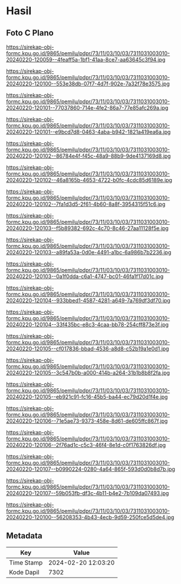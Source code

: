 # Hasil

## Foto C Plano

https://sirekap-obj-formc.kpu.go.id/9865/pemilu/pdpr/73/11/03/10/03/7311031003010-20240220-120059--4feaff5a-1bf1-41aa-8ce7-aa63645c3f94.jpg

https://sirekap-obj-formc.kpu.go.id/9865/pemilu/pdpr/73/11/03/10/03/7311031003010-20240220-120100--553e38db-07f7-4d7f-902e-7a32f78e3575.jpg

https://sirekap-obj-formc.kpu.go.id/9865/pemilu/pdpr/73/11/03/10/03/7311031003010-20240220-120101--77037860-714e-4fe2-86a7-77e85afc269a.jpg

https://sirekap-obj-formc.kpu.go.id/9865/pemilu/pdpr/73/11/03/10/03/7311031003010-20240220-120101--e9bcd7d8-0463-4aba-b942-1821a419ea6a.jpg

https://sirekap-obj-formc.kpu.go.id/9865/pemilu/pdpr/73/11/03/10/03/7311031003010-20240220-120102--86784e4f-f45c-48a9-88b9-9de4137169d8.jpg

https://sirekap-obj-formc.kpu.go.id/9865/pemilu/pdpr/73/11/03/10/03/7311031003010-20240220-120102--46a8165b-4653-4722-b0fc-4cdc85d6189e.jpg

https://sirekap-obj-formc.kpu.go.id/9865/pemilu/pdpr/73/11/03/10/03/7311031003010-20240220-120102--7fa1d3d5-2f61-4b60-8a8f-3954315f51c6.jpg

https://sirekap-obj-formc.kpu.go.id/9865/pemilu/pdpr/73/11/03/10/03/7311031003010-20240220-120103--f5b89382-692c-4c70-8c46-27aa11128f5e.jpg

https://sirekap-obj-formc.kpu.go.id/9865/pemilu/pdpr/73/11/03/10/03/7311031003010-20240220-120103--a89fa53a-0d0e-4491-a1bc-6a986b7b2236.jpg

https://sirekap-obj-formc.kpu.go.id/9865/pemilu/pdpr/73/11/03/10/03/7311031003010-20240220-120103--0a1f0dda-c6a1-4747-bc01-46fa1f17d01c.jpg

https://sirekap-obj-formc.kpu.go.id/9865/pemilu/pdpr/73/11/03/10/03/7311031003010-20240220-120104--933bbed1-4587-4281-a649-7a769df3df70.jpg

https://sirekap-obj-formc.kpu.go.id/9865/pemilu/pdpr/73/11/03/10/03/7311031003010-20240220-120104--33f435bc-e8c3-4caa-bb78-254cff873e3f.jpg

https://sirekap-obj-formc.kpu.go.id/9865/pemilu/pdpr/73/11/03/10/03/7311031003010-20240220-120105--cf017836-bbad-4536-a8d8-c52b19a1e0d1.jpg

https://sirekap-obj-formc.kpu.go.id/9865/pemilu/pdpr/73/11/03/10/03/7311031003010-20240220-120105--3c547b0b-a000-414b-a264-31b1b8b8f2fa.jpg

https://sirekap-obj-formc.kpu.go.id/9865/pemilu/pdpr/73/11/03/10/03/7311031003010-20240220-120105--eb921c91-fc16-45b5-ba44-ec79d20d1f4e.jpg

https://sirekap-obj-formc.kpu.go.id/9865/pemilu/pdpr/73/11/03/10/03/7311031003010-20240220-120106--71e5ae73-9373-458e-8d61-de605ffc867f.jpg

https://sirekap-obj-formc.kpu.go.id/9865/pemilu/pdpr/73/11/03/10/03/7311031003010-20240220-120106--2f76ad1c-c5c3-46f4-8e1d-c0f1763826df.jpg

https://sirekap-obj-formc.kpu.go.id/9865/pemilu/pdpr/73/11/03/10/03/7311031003010-20240220-120107--b0990224-0280-4a64-865f-593d0d0b8d7b.jpg

https://sirekap-obj-formc.kpu.go.id/9865/pemilu/pdpr/73/11/03/10/03/7311031003010-20240220-120107--59b053fb-df3c-4b11-b4e2-7b109da07493.jpg

https://sirekap-obj-formc.kpu.go.id/9865/pemilu/pdpr/73/11/03/10/03/7311031003010-20240220-120100--56208353-4b43-4ecb-9d59-250fce5d5de4.jpg


## Metadata

| Key        | Value               |
| ---------- | ------------------- |
| Time Stamp | 2024-02-20 12:03:20 |
| Kode Dapil | 7302                |



